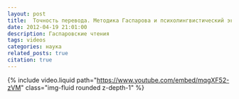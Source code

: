 ```yaml
---
layout: post
title:  Точность перевода. Методика Гаспарова и психолингвистический эксперимент
date: 2012-04-19 21:01:00
description: Гаспаровские чтения
tags: videos
categories: наука
related_posts: true
citation: true
---
```


{% include video.liquid path="https://www.youtube.com/embed/mqgXF52-zVM" class="img-fluid rounded z-depth-1" %}

